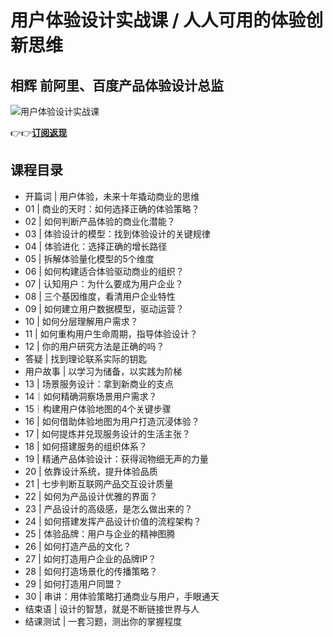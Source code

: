 用户体验设计实战课 / 人人可用的体验创新思维
=======================

相辉 **前阿里、百度产品体验设计总监**
---------------------

![用户体验设计实战课](https://www.geekgay.com/storage/geek/geek_4900e5c94f62445d016e8e50fd2bf05e.jpg)  
  
👉👉[**订阅返现**](https://time.geekbang.org/column/intro/100059201?code=F03Bf-XeIOQ0PTWFOj9qu1BHszrqwft0Z9z%2F9qYJj2k%3D "用户体验设计实战课")  
  
课程目录
----

  
  
- 开篇词 | 用户体验，未来十年撬动商业的思维
- 01 | 商业的天时：如何选择正确的体验策略？
- 02 | 如何判断产品体验的商业化潜能？
- 03 | 体验设计的模型：找到体验设计的关键规律
- 04 | 体验进化：选择正确的增长路径
- 05 | 拆解体验量化模型的5个维度
- 06 | 如何构建适合体验驱动商业的组织？
- 07 | 认知用户：为什么要成为用户企业？
- 08 | 三个基因维度，看清用户企业特性
- 09 | 如何建立用户数据模型，驱动运营？
- 10 | 如何分层理解用户需求？
- 11 | 如何重构用户生命周期，指导体验设计？
- 12 | 你的用户研究方法是正确的吗？
- 答疑 | 找到理论联系实际的钥匙
- 用户故事 | 以学习为储备，以实践为阶梯
- 13 | 场景服务设计：拿到新商业的支点
- 14｜如何精确洞察场景用户需求？
- 15｜构建用户体验地图的4个关键步骤
- 16 | 如何借助体验地图为用户打造沉浸体验？
- 17 | 如何提炼并兑现服务设计的生活主张？
- 18 | 如何搭建服务的组织体系？
- 19 | 精通产品体验设计：获得润物细无声的力量
- 20 | 依靠设计系统，提升体验品质
- 21 | 七步判断互联网产品交互设计质量
- 22 | 如何为产品设计优雅的界面？
- 23 | 产品设计的高级感，是怎么做出来的？
- 24 | 如何搭建发挥产品设计价值的流程架构？
- 25 | 体验品牌：用户与企业的精神图腾
- 26 | 如何打造产品的文化？
- 27 | 如何打造用户企业的品牌IP？
- 28 | 如何打造场景化的传播策略？
- 29 | 如何打造用户同盟？
- 30 | 串讲：用体验策略打通商业与用户，手眼通天
- 结束语 | 设计的智慧，就是不断链接世界与人
- 结课测试 | 一套习题，测出你的掌握程度